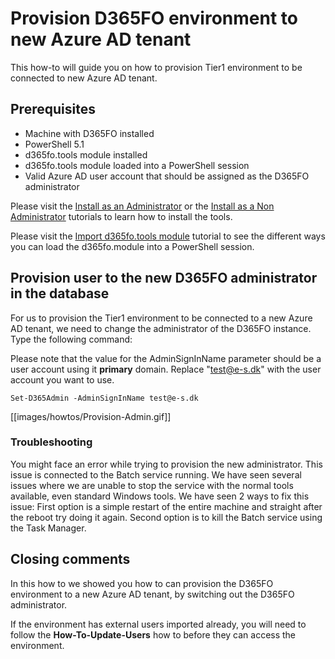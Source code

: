 ﻿# **Provision D365FO environment to new Azure AD tenant**

This how-to will guide you on how to provision Tier1 environment to be connected to new Azure AD tenant.

## **Prerequisites**
* Machine with D365FO installed
* PowerShell 5.1
* d365fo.tools module installed
* d365fo.tools module loaded into a PowerShell session
* Valid Azure AD user account that should be assigned as the D365FO administrator

Please visit the [Install as an Administrator](https://github.com/d365collaborative/d365fo.tools/wiki/Tutorial-First-Time-Install-Administrator) or the [Install as a Non Administrator](https://github.com/d365collaborative/d365fo.tools/wiki/Tutorial-First-Time-Install-Non-Administrator) tutorials to learn how to install the tools.

Please visit the [Import d365fo.tools module](https://github.com/d365collaborative/d365fo.tools/wiki/Tutorial-First-Time-Import-Module) tutorial to see the different ways you can load the d365fo.module into a PowerShell session.

## **Provision user to the new D365FO administrator in the database**
For us to provision the Tier1 environment to be connected to a new Azure AD tenant, we need to change the administrator of the D365FO instance. Type the following command:

Please note that the value for the AdminSignInName parameter should be a user account using it **primary** domain. Replace "test@e-s.dk" with the user account you want to use.

```
Set-D365Admin -AdminSignInName test@e-s.dk
```

[[images/howtos/Provision-Admin.gif]]

### **Troubleshooting**
You might face an error while trying to provision the new administrator. This issue is connected to the Batch service running. We have seen several issues where we are unable to stop the service with the normal tools available, even standard Windows tools. We have seen 2 ways to fix this issue: First option is a simple restart of the entire machine and straight after the reboot try doing it again. Second option is to kill the Batch service using the Task Manager.

## **Closing comments**
In this how to we showed you how to can provision the D365FO environment to a new Azure AD tenant, by switching out the D365FO administrator.

If the environment has external users imported already, you will need to follow the **How-To-Update-Users** how to before they can access the environment.